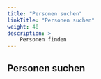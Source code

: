 ```yaml
---
title: "Personen suchen"
linkTitle: "Personen suchen"
weight: 40
description: >
    Personen finden
---
```


## Personen suchen



